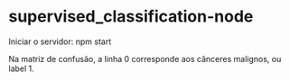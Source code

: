 # supervised_classification-node

Iniciar o servidor: npm start

Na matriz de confusão, a linha 0 corresponde aos cânceres malignos, ou label 1.
